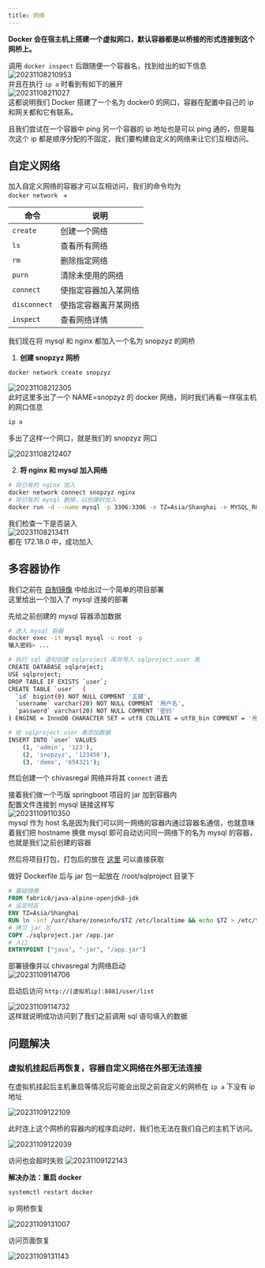 ```yaml
---
title: 网络
---
```


**Docker 会在宿主机上搭建一个虚拟网口，默认容器都是以桥接的形式连接到这个网桥上。**  

调用 `docker inspect` 后跟随便一个容器名，找到给出的如下信息  
![20231108210953](https://cr-demo-blog-1308117710.cos.ap-nanjing.myqcloud.com/chivas-regal/20231108210953.png)  
并且在执行 `ip a` 时看到有如下的展开  
![20231108211027](https://cr-demo-blog-1308117710.cos.ap-nanjing.myqcloud.com/chivas-regal/20231108211027.png)  
这都说明我们 Docker 搭建了一个名为 docker0 的网口，容器在配置中自己的 ip 和网关都和它有联系。  

且我们尝试在一个容器中 ping 另一个容器的 ip 地址也是可以 ping 通的，但是每次这个 ip 都是顺序分配的不固定，我们要构建自定义的网络来让它们互相访问。

## 自定义网络

加入自定义网络的容器才可以互相访问，我们的命令均为  
`docker network ` +   
  
命令|说明
-|-
`create` | 创建一个网络
`ls` | 查看所有网络
`rm` | 删除指定网络
`purn` | 清除未使用的网络
`connect` | 使指定容器加入某网络
`disconnect` | 使指定容器离开某网络
`inspect` | 查看网络详情 

我们现在将 mysql 和 nginx 都加入一个名为 snopzyz 的网桥  

1. **创建 snopzyz 网桥**  

<p></p>

```sh
docker network create snopzyz
```

![20231108212305](https://cr-demo-blog-1308117710.cos.ap-nanjing.myqcloud.com/chivas-regal/20231108212305.png)  
此时这里多出了一个 NAME=snopzyz 的 docker 网络，同时我们再看一样宿主机的网口信息  

```sh
ip a
```

多出了这样一个网口，就是我们的 snopzyz 网口  

![20231108212407](https://cr-demo-blog-1308117710.cos.ap-nanjing.myqcloud.com/chivas-regal/20231108212407.png)

2. **将 nginx 和 mysql 加入网络**  

<p></p>

```sh
# 将已有的 nginx 加入
docker network connect snopzyz nginx
# 将已有的 mysql 删掉，以创建时加入
docker run -d --name mysql -p 3306:3306 -e TZ=Asia/Shanghai -e MYSQL_ROOT_PASSWORD=123 --network snopzyz mysql
```

我们检查一下是否装入  
![20231108213411](https://cr-demo-blog-1308117710.cos.ap-nanjing.myqcloud.com/chivas-regal/20231108213411.png)  
都在 172.18.0 中，成功加入

## 多容器协作

我们之前在 [自制镜像](./3-self-dockerfile.html#镜像构建案例) 中给出过一个简单的项目部署  
这里给出一个加入了 mysql 连接的部署  

先给之前创建的 mysql 容器添加数据  

```sh
# 进入 mysql 容器
docker exec -it mysql mysql -u root -p
输入密码> ...

# 执行 sql 语句创建 sqlproject 库并导入 sqlproject.user 表
CREATE DATABASE sqlproject;
USE sqlproject;
DROP TABLE IF EXISTS `user`;
CREATE TABLE `user`  (
  `id` bigint(0) NOT NULL COMMENT '主键',
  `username` varchar(20) NOT NULL COMMENT '用户名',
  `password` varchar(20) NOT NULL COMMENT '密码'
) ENGINE = InnoDB CHARACTER SET = utf8 COLLATE = utf8_bin COMMENT = '用户表' ROW_FORMAT = DYNAMIC;

# 给 sqlproject.user 表添加数据
INSERT INTO `user` VALUES
    (1, 'admin', '123'),
    (2, 'snopzyz', '123456'),
    (3, 'demo', '654321');
```

然后创建一个 chivasregal 网络并将其 `connect` 进去  

接着我们做一个丐版 springboot 项目的 jar 加到容器内  
配置文件连接到 mysql 链接这样写  
![20231109110350](https://cr-demo-blog-1308117710.cos.ap-nanjing.myqcloud.com/chivas-regal/20231109110350.png)  
mysql 作为 host 名是因为我们可以同一网络的容器内通过容器名通信，也就意味着我们把 hostname 换做 mysql 即可自动访问同一网络下的名为 mysql 的容器，也就是我们之前创建的容器    

然后将项目打包，打包后的放在 <a href="https://github.com/Chivas-Regal/Tech/raw/main/static/docker/sqlproject.jar" download>这里<Badge type="tip" text="download" vertical="top" /></a> 可以直接获取  

做好 Dockerfile 后与 jar 包一起放在 /root/sqlproject 目录下  

```dockerfile
# 基础镜像
FROM fabric8/java-alpine-openjdk8-jdk
# 设定时区
ENV TZ=Asia/Shanghai
RUN ln -snf /usr/share/zoneinfo/$TZ /etc/localtime && echo $TZ > /etc/timezone
# 拷贝 jar 包
COPY ./sqlproject.jar /app.jar
# 入口
ENTRYPOINT ["java", "-jar", "/app.jar"]
```

部署镜像并以 chivasregal 为网络启动  
![20231109114706](https://cr-demo-blog-1308117710.cos.ap-nanjing.myqcloud.com/chivas-regal/20231109114706.png)  

启动后访问 `http://[虚拟机ip]:8081/user/list`    
  
![20231109114732](https://cr-demo-blog-1308117710.cos.ap-nanjing.myqcloud.com/chivas-regal/20231109114732.png)  
这样就说明成功访问到了我们之前调用 sql 语句填入的数据  


## 问题解决

### 虚拟机挂起后再恢复，容器自定义网络在外部无法连接

在虚拟机挂起后主机重启等情况后可能会出现之前自定义的网桥在 `ip a` 下没有 ip 地址  

![20231109122109](https://cr-demo-blog-1308117710.cos.ap-nanjing.myqcloud.com/chivas-regal/20231109122109.png)   

此时连上这个网桥的容器内的程序启动时，我们也无法在我们自己的主机下访问。  

![20231109122039](https://cr-demo-blog-1308117710.cos.ap-nanjing.myqcloud.com/chivas-regal/20231109122039.png)

访问也会超时失败
![20231109122143](https://cr-demo-blog-1308117710.cos.ap-nanjing.myqcloud.com/chivas-regal/20231109122143.png)  

**解决办法：重启 docker**  

```sh
systemctl restart docker
```

ip 网桥恢复  

![20231109131007](https://cr-demo-blog-1308117710.cos.ap-nanjing.myqcloud.com/chivas-regal/20231109131007.png)

访问页面恢复

![20231109131143](https://cr-demo-blog-1308117710.cos.ap-nanjing.myqcloud.com/chivas-regal/20231109131143.png)